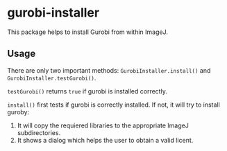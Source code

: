 # gurobi-installer

This package helps to install Gurobi from within ImageJ.

## Usage

There are only two important methods: `GurobiInstaller.install()` and `GurobiInstaller.testGurobi()`.

`testGurobi()` returns `true` if gurobi is installed correctly.

`install()` first tests if gurobi is correctly installed. If not, it will try to install guroby:
1. It will copy the requiered libraries to the appropriate ImageJ subdirectories.
2. It shows a dialog which helps the user to obtain a valid licent.
